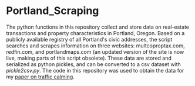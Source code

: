 # Portland_Scraping

The python functions in this repository collect and store data on real-estate transactions and property characteristics in Portland, Oregon. Based on a publicly available registry of all Portland's civic addresses, the script searches and scrapes information on three websites: multcoproptax.com, redfin.com, and portlandmaps.com (an updated version of the site is now live, making parts of this script obsolete). These data are stored and serialized as python pickles, and can be converted to a csv dataset with *pickle2csv.py*. The code in this repository was used to obtain the data for my [paper on traffic calming](https://papers.ssrn.com/sol3/papers.cfm?abstract_id=2952964).